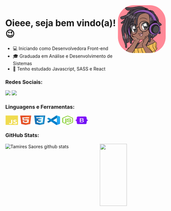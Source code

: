 <img align="right" alt="Tami-pic" height="150" style="border-radius:50px;" src="avatar.gif">

# Oieee, seja bem vindo(a)! 😉

- 💻 Iniciando como Desenvolvedora Front-end
- 🎓 Graduada em Análise e Desenvolvimento de Sistemas
- 🌱 Tenho estudado Javascript, SASS e React


### Redes Sociais:

<div> 
  <a href="https://instagram.com/tamires.soares480" target="_blank"><img src="https://img.shields.io/badge/-Instagram-%23E4405F?style=for-the-badge&logo=instagram&logoColor=white" target="_blank"></a> 
  <a href = "mailto:tamires.soares480@gmail.com"><img src="https://img.shields.io/badge/-Gmail-%23333?style=for-the-badge&logo=gmail&logoColor=white" target="_blank"></a>
</div>

### Linguagens e Ferramentas:

<div>
  <img align="center" alt="Tami-Js" height="30" width="40" src="https://raw.githubusercontent.com/devicons/devicon/master/icons/javascript/javascript-plain.svg">
  <img align="center" alt="Tami-HTML" height="30" width="40" src="https://raw.githubusercontent.com/devicons/devicon/master/icons/html5/html5-original.svg">
  <img align="center" alt="Tami-CSS" height="30" width="40" src="https://raw.githubusercontent.com/devicons/devicon/master/icons/css3/css3-original.svg">
  <img align="center" alt="Tami-VSCode" height="30" width="40" src="https://raw.githubusercontent.com/devicons/devicon/master/icons/vscode/vscode-original.svg">
  <img align="center" alt="Tami-Nodejs" height="30" width="40" src="https://raw.githubusercontent.com/devicons/devicon/master/icons/nodejs/nodejs-original.svg">
  <img align="center" alt="Tami-Bootstrap" height="30" width="40" src="https://raw.githubusercontent.com/devicons/devicon/master/icons/bootstrap/bootstrap-original.svg">
</div>

### GitHub Stats:

  <div>
        <img width="49%" height="195px"
            src="https://github-readme-stats.vercel.app/api?username=tamiressoares480&show_icons=true&count_private=true&theme=aura&hide_border=true&bg_color=0d1117"
            alt="Tamires Saores github stats" />
        <img align="right" width="41%" height="195px"
            src="https://github-readme-stats.vercel.app/api/top-langs/?username=tamiressoares480&layout=compact&theme=aura&hide_border=true&bg_color=0d1117" />
    </div>





